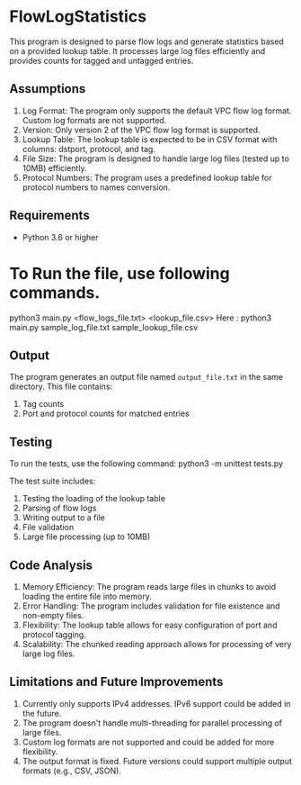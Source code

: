 # FlowLogStatistics
This program is designed to parse flow logs and generate statistics based on a provided lookup table. It processes large log files efficiently and provides counts for tagged and untagged entries.

## Assumptions
1. Log Format: The program only supports the default VPC flow log format. Custom log formats are not supported.
2. Version: Only version 2 of the VPC flow log format is supported.
3. Lookup Table: The lookup table is expected to be in CSV format with columns: dstport, protocol, and tag.
4. File Size: The program is designed to handle large log files (tested up to 10MB) efficiently.
5. Protocol Numbers: The program uses a predefined lookup table for protocol numbers to names conversion.

## Requirements
- Python 3.6 or higher

# To Run the file, use following commands.
python3 main.py <flow_logs_file.txt> <lookup_file.csv>
Here : python3 main.py sample_log_file.txt sample_lookup_file.csv 

## Output
The program generates an output file named `output_file.txt` in the same directory. This file contains:
1. Tag counts
2. Port and protocol counts for matched entries

## Testing
To run the tests, use the following command:
python3 -m unittest tests.py

The test suite includes:
1. Testing the loading of the lookup table
2. Parsing of flow logs
3. Writing output to a file
4. File validation
5. Large file processing (up to 10MB)

## Code Analysis
1. Memory Efficiency: The program reads large files in chunks to avoid loading the entire file into memory.
2. Error Handling: The program includes validation for file existence and non-empty files.
3. Flexibility: The lookup table allows for easy configuration of port and protocol tagging.
4. Scalability: The chunked reading approach allows for processing of very large log files.

## Limitations and Future Improvements
1. Currently only supports IPv4 addresses. IPv6 support could be added in the future.
2. The program doesn't handle multi-threading for parallel processing of large files.
3. Custom log formats are not supported and could be added for more flexibility.
4. The output format is fixed. Future versions could support multiple output formats (e.g., CSV, JSON).
